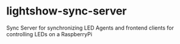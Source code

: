 # lightshow-sync-server
Sync Server for synchronizing LED Agents and frontend clients for controlling LEDs on a RaspberryPi 

